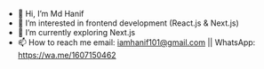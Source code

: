 - 👋 Hi, I’m Md Hanif
- 👀 I’m interested in frontend development (React.js & Next.js)
- 🌱 I’m currently exploring Next.js
- 📫 How to reach me email: iamhanif101@gmail.com || WhatsApp: https://wa.me/1607150462

<!---
iamhanif/iamhanif is a ✨ special ✨ repository because its `README.md` (this file) appears on your GitHub profile.
You can click the Preview link to take a look at your changes.
--->
